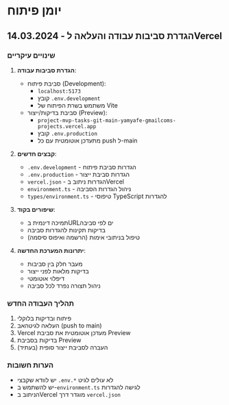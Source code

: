 # יומן פיתוח

## 14.03.2024 - הגדרת סביבות עבודה והעלאה לVercel

### שינויים עיקריים
1. **הגדרת סביבות עבודה**:
   - סביבת פיתוח (Development):
     - `localhost:5173`
     - קובץ `.env.development`
     - משתמש בשרת הפיתוח של Vite
   - סביבת בדיקות/ייצור (Preview):
     - `project-mvp-tasks-git-main-yamyafe-gmailcoms-projects.vercel.app`
     - קובץ `.env.production`
     - מתעדכן אוטומטית עם כל push ל-main

2. **קבצים חדשים**:
   - `.env.development` - הגדרות סביבת פיתוח
   - `.env.production` - הגדרות סביבת ייצור
   - `vercel.json` - הגדרות ניתוב בVercel
   - `environment.ts` - ניהול הגדרות הסביבה
   - `types/environment.ts` - טיפוסי TypeScript להגדרות

3. **שיפורים בקוד**:
   - תמיכה דינמית בURLים לפי סביבה
   - בדיקות תקינות להגדרות סביבה
   - טיפול בניתובי אימות (הרשמה ואיפוס סיסמה)

4. **יתרונות המערכת החדשה**:
   - מעבר חלק בין סביבות
   - בדיקות מלאות לפני ייצור
   - דיפלוי אוטומטי
   - ניהול תצורה נפרד לכל סביבה

### תהליך העבודה החדש
1. פיתוח ובדיקות בלוקלי
2. העלאה לגיטהאב (push to main)
3. Vercel מעדכן אוטומטית את סביבת Preview
4. בדיקות בסביבת Preview
5. (בעתיד) העברה לסביבת ייצור סופית

### הערות חשובות
- יש לוודא שקבצי `.env.*` לא עולים לגיט
- יש להשתמש ב-`environment.ts` לגישה להגדרות
- הניתוב בVercel מוגדר דרך `vercel.json` 